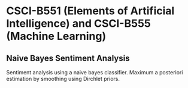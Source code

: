 # CSCI-B551 (Elements of Artificial Intelligence) and CSCI-B555 (Machine Learning)
## Naive Bayes Sentiment Analysis
Sentiment analysis using a naive bayes classifier. Maximum a posteriori estimation by smoothing using Dirchlet priors.
